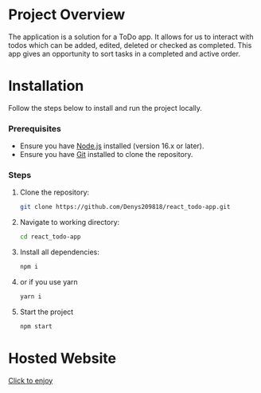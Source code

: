 # Project Overview
The application is a solution for a ToDo app. It allows for us
to interact with todos which can be added, edited, deleted or
checked as completed. This app gives an opportunity to sort tasks
in a completed and active order.

# Installation
Follow the steps below to install and run the project locally.

### Prerequisites

- Ensure you have [Node.js](https://nodejs.org/) installed (version 16.x or later).
- Ensure you have [Git](https://git-scm.com/) installed to clone the repository.

### Steps

1. Clone the repository:

   ```bash
   git clone https://github.com/Denys209818/react_todo-app.git

2. Navigate to working directory:

   ```bash
   cd react_todo-app

3. Install all dependencies:
   ```bash
   npm i

4. or if you use yarn

   ```bash
   yarn i

5. Start the project
   ```bash
   npm start


# Hosted Website
[Click to enjoy](https://denys209818.github.io/react_todo-app/)
